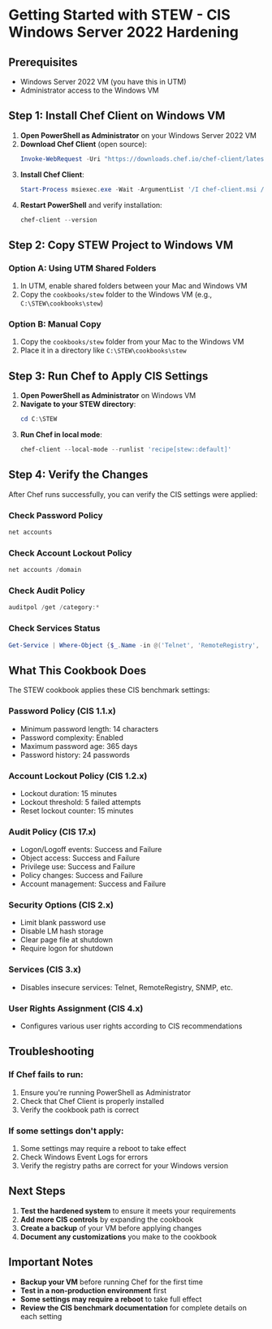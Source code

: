 # Getting Started with STEW - CIS Windows Server 2022 Hardening

## Prerequisites
- Windows Server 2022 VM (you have this in UTM)
- Administrator access to the Windows VM

## Step 1: Install Chef Client on Windows VM

1. **Open PowerShell as Administrator** on your Windows Server 2022 VM
2. **Download Chef Client** (open source):
   ```powershell
   Invoke-WebRequest -Uri "https://downloads.chef.io/chef-client/latest/windows/2019/chef-client-*-x64.msi" -OutFile "chef-client.msi"
   ```
3. **Install Chef Client**:
   ```powershell
   Start-Process msiexec.exe -Wait -ArgumentList '/I chef-client.msi /quiet'
   ```
4. **Restart PowerShell** and verify installation:
   ```powershell
   chef-client --version
   ```

## Step 2: Copy STEW Project to Windows VM

### Option A: Using UTM Shared Folders
1. In UTM, enable shared folders between your Mac and Windows VM
2. Copy the `cookbooks/stew` folder to the Windows VM (e.g., `C:\STEW\cookbooks\stew`)

### Option B: Manual Copy
1. Copy the `cookbooks/stew` folder from your Mac to the Windows VM
2. Place it in a directory like `C:\STEW\cookbooks\stew`

## Step 3: Run Chef to Apply CIS Settings

1. **Open PowerShell as Administrator** on Windows VM
2. **Navigate to your STEW directory**:
   ```powershell
   cd C:\STEW
   ```
3. **Run Chef in local mode**:
   ```powershell
   chef-client --local-mode --runlist 'recipe[stew::default]'
   ```

## Step 4: Verify the Changes

After Chef runs successfully, you can verify the CIS settings were applied:

### Check Password Policy
```powershell
net accounts
```

### Check Account Lockout Policy
```powershell
net accounts /domain
```

### Check Audit Policy
```powershell
auditpol /get /category:*
```

### Check Services Status
```powershell
Get-Service | Where-Object {$_.Name -in @('Telnet', 'RemoteRegistry', 'SNMP')}
```

## What This Cookbook Does

The STEW cookbook applies these CIS benchmark settings:

### Password Policy (CIS 1.1.x)
- Minimum password length: 14 characters
- Password complexity: Enabled
- Maximum password age: 365 days
- Password history: 24 passwords

### Account Lockout Policy (CIS 1.2.x)
- Lockout duration: 15 minutes
- Lockout threshold: 5 failed attempts
- Reset lockout counter: 15 minutes

### Audit Policy (CIS 17.x)
- Logon/Logoff events: Success and Failure
- Object access: Success and Failure
- Privilege use: Success and Failure
- Policy changes: Success and Failure
- Account management: Success and Failure

### Security Options (CIS 2.x)
- Limit blank password use
- Disable LM hash storage
- Clear page file at shutdown
- Require logon for shutdown

### Services (CIS 3.x)
- Disables insecure services: Telnet, RemoteRegistry, SNMP, etc.

### User Rights Assignment (CIS 4.x)
- Configures various user rights according to CIS recommendations

## Troubleshooting

### If Chef fails to run:
1. Ensure you're running PowerShell as Administrator
2. Check that Chef Client is properly installed
3. Verify the cookbook path is correct

### If some settings don't apply:
1. Some settings may require a reboot to take effect
2. Check Windows Event Logs for errors
3. Verify the registry paths are correct for your Windows version

## Next Steps

1. **Test the hardened system** to ensure it meets your requirements
2. **Add more CIS controls** by expanding the cookbook
3. **Create a backup** of your VM before applying changes
4. **Document any customizations** you make to the cookbook

## Important Notes

- **Backup your VM** before running Chef for the first time
- **Test in a non-production environment** first
- **Some settings may require a reboot** to take full effect
- **Review the CIS benchmark documentation** for complete details on each setting 